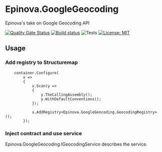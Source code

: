 # Epinova.GoogleGeocoding
Epinova's take on Google Geocoding API

[![Quality Gate Status](https://sonarcloud.io/api/project_badges/measure?project=Epinova.GoogleGeocoding&metric=alert_status)](https://sonarcloud.io/dashboard?id=Epinova.GoogleGeocoding)
[![Build status](https://ci.appveyor.com/api/projects/status/p885ysgt6kdm8isg/branch/master?svg=true)](https://ci.appveyor.com/project/Epinova_AppVeyor_Team/epinova-googlegeocoding/branch/master)
![Tests](https://img.shields.io/appveyor/tests/Epinova_AppVeyor_Team/epinova-googlegeocoding.svg)
[![License: MIT](https://img.shields.io/badge/License-MIT-yellow.svg)](https://opensource.org/licenses/MIT)


## Usage
### Add registry to Structuremap

```
    container.Configure(
        x =>
        {
            x.Scan(y =>
            {
                y.TheCallingAssembly();
                y.WithDefaultConventions();
            });

            x.AddRegistry<Epinova.GoogleGeocoding.GeocodingRegistry>();
        });
```

### Inject contract and use service

Epinova.GoogleGeocoding.IGeocodingService describes the service. 